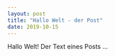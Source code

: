 ```yaml
---
layout: post
title: "Hallo Welt - der Post"
date: 2019-10-15
---
```


Hallo Welt!
Der Text eines Posts ...


